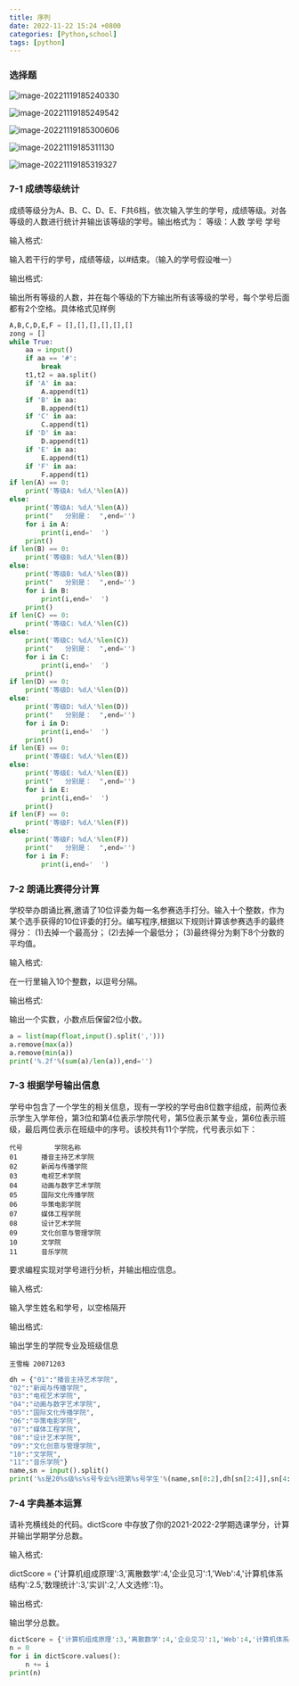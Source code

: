 ```yaml
---
title: 序列
date: 2022-11-22 15:24 +0800
categories: [Python,school]
tags: [python]
---
```




### 选择题

![image-20221119185240330](6.序列.assets/image-20221119185240330.png)

![image-20221119185249542](6.序列.assets/image-20221119185249542.png)

![image-20221119185300606](6.序列.assets/image-20221119185300606.png)

![image-20221119185311130](6.序列.assets/image-20221119185311130.png)

![image-20221119185319327](6.序列.assets/image-20221119185319327.png)





### 7-1 成绩等级统计

成绩等级分为A、B、C、D、E、F共6档，依次输入学生的学号，成绩等级。对各等级的人数进行统计并输出该等级的学号。输出格式为：
等级：人数
学号 学号

输入格式:

输入若干行的学号，成绩等级，以#结束。（输入的学号假设唯一）

输出格式:

输出所有等级的人数，并在每个等级的下方输出所有该等级的学号，每个学号后面都有2个空格。具体格式见样例



```python
A,B,C,D,E,F = [],[],[],[],[],[]
zong = []
while True:
    aa = input()
    if aa == '#':
        break
    t1,t2 = aa.split()
    if 'A' in aa:
        A.append(t1)
    if 'B' in aa:
        B.append(t1)
    if 'C' in aa:
        C.append(t1)
    if 'D' in aa:
        D.append(t1)
    if 'E' in aa:
        E.append(t1)
    if 'F' in aa:
        F.append(t1)
if len(A) == 0:
    print('等级A: %d人'%len(A))
else:
    print('等级A: %d人'%len(A))
    print("   分别是：  ",end='')
    for i in A:
        print(i,end='  ')
    print()
if len(B) == 0:
    print('等级B: %d人'%len(B))
else:
    print('等级B: %d人'%len(B))
    print("   分别是：  ",end='')
    for i in B:
        print(i,end='  ')
    print()
if len(C) == 0:
    print('等级C: %d人'%len(C))
else:
    print('等级C: %d人'%len(C))
    print("   分别是：  ",end='')
    for i in C:
        print(i,end='  ')
    print()
if len(D) == 0:
    print('等级D: %d人'%len(D))
else:
    print('等级D: %d人'%len(D))
    print("   分别是：  ",end='')
    for i in D:
        print(i,end='  ')
    print()
if len(E) == 0:
    print('等级E: %d人'%len(E))
else:
    print('等级E: %d人'%len(E))
    print("   分别是：  ",end='')
    for i in E:
        print(i,end='  ')
    print()
if len(F) == 0:
    print('等级F: %d人'%len(F))
else:
    print('等级F: %d人'%len(F))
    print("   分别是：  ",end='')
    for i in F:
        print(i,end='  ')
```



### 7-2 朗诵比赛得分计算

学校举办朗诵比赛,邀请了10位评委为每一名参赛选手打分。输入十个整数，作为某个选手获得的10位评委的打分。编写程序,根据以下规则计算该参赛选手的最终得分：
(1)去掉一个最高分；
(2)去掉一个最低分；
(3)最终得分为剩下8个分数的平均值。

输入格式:

在一行里输入10个整数，以逗号分隔。

输出格式:

输出一个实数，小数点后保留2位小数。

```python
a = list(map(float,input().split(',')))
a.remove(max(a))
a.remove(min(a))
print('%.2f'%(sum(a)/len(a)),end='')
```



### 7-3 根据学号输出信息

学号中包含了一个学生的相关信息，现有一学校的学号由8位数字组成，前两位表示学生入学年份，第3位和第4位表示学院代号，第5位表示某专业，第6位表示班级，最后两位表示在班级中的序号。该校共有11个学院，代号表示如下：

```
代号        学院名称
01      播音主持艺术学院
02      新闻与传播学院
03      电视艺术学院
04      动画与数字艺术学院
05      国际文化传播学院
06      华策电影学院
07      媒体工程学院
08      设计艺术学院
09      文化创意与管理学院
10      文学院
11      音乐学院
```

要求编程实现对学号进行分析，并输出相应信息。

输入格式:

输入学生姓名和学号，以空格隔开

输出格式:

输出学生的学院专业及班级信息

```
王雪梅 20071203
```

```python
dh = {"01":"播音主持艺术学院",
"02":"新闻与传播学院",
"03":"电视艺术学院",
"04":"动画与数字艺术学院",
"05":"国际文化传播学院",
"06":"华策电影学院",
"07":"媒体工程学院",
"08":"设计艺术学院",
"09":"文化创意与管理学院",
"10":"文学院",
"11":"音乐学院"}
name,sn = input().split()
print('%s是20%s级%s%s号专业%s班第%s号学生'%(name,sn[0:2],dh[sn[2:4]],sn[4:5],sn[5:6],sn[6:]),end='')
```





### 7-4 字典基本运算

请补充横线处的代码。dictScore 中存放了你的2021-2022-2学期选课学分，计算并输出学期学分总数。

输入格式:

dictScore = {'计算机组成原理':3,'离散数学':4,'企业见习':1,'Web':4,'计算机体系结构':2.5,'数理统计':3,'实训':2,'人文选修':1}。

输出格式:

输出学分总数。

```python
dictScore = {'计算机组成原理':3,'离散数学':4,'企业见习':1,'Web':4,'计算机体系结构':2.5,'数理统计':3,'实训':2,'人文选修':1}
n = 0
for i in dictScore.values():
    n += i
print(n)
```

